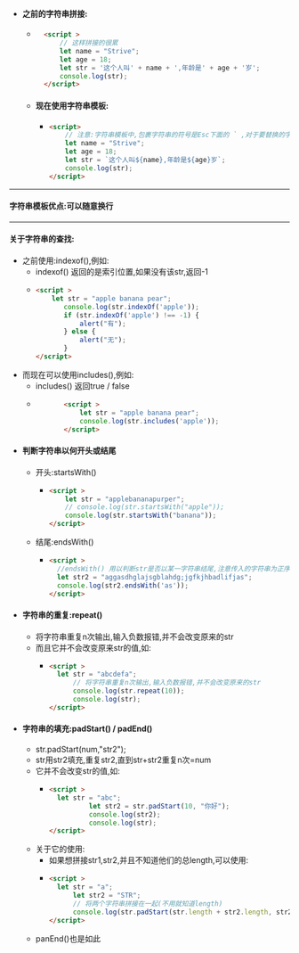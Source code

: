 * #### 之前的字符串拼接:
    * ```html
        <script >
            // 这样拼接的很累
            let name = "Strive";
            let age = 18;
            let str = '这个人叫' + name + ',年龄是' + age + '岁';
            console.log(str);
        </script>
        ```
    * #### 现在使用字符串模板:
        * ```html
          <script>
              // 注意:字符串模板中,包裹字符串的符号是Esc下面的 ` ,对于要替换的字符串,使用 ${} 进行替换
              let name = "Strive";
              let age = 18;
              let str = `这个人叫${name},年龄是${age}岁`;
              console.log(str);
          </script>
          ``` 
---

#### 字符串模板优点:可以随意换行

---

#### 关于字符串的查找:

* 之前使用:indexof(),例如:
    * indexof() 返回的是索引位置,如果没有该str,返回-1
    * ```html
      <script >
          let str = "apple banana pear";
             console.log(str.indexOf('apple'));
             if (str.indexOf('apple') !== -1) {
                 alert("有");
             } else {
                 alert("无");
             }
      </script>
      ```
* 而现在可以使用includes(),例如:
    * includes() 返回true / false
    *  ```html
              <script >
                  let str = "apple banana pear";
                  console.log(str.includes('apple'));
              </script>
        ```
* #### 判断字符串以何开头或结尾
    * 开头:startsWith()
        *  ```html
           <script >
               let str = "applebananapurper";
               // console.log(str.startsWith("apple"));
               console.log(str.startsWith("banana"));
           </script>
           ```
    * 结尾:endsWith()
        * ```html
          <script >
            //endsWith() 用以判断str是否以某一字符串结尾,注意传入的字符串为正序
            let str2 = "aggasdhglajsgblahdg;jgfkjhbadlifjas";
            console.log(str2.endsWith('as'));
          </script>
          ```
* #### 字符串的重复:repeat()
    * 将字符串重复n次输出,输入负数报错,并不会改变原来的str
    * 而且它并不会改变原来str的值,如:
        * ```html
          <script >
            let str = "abcdefa";
                // 将字符串重复n次输出,输入负数报错,并不会改变原来的str
                console.log(str.repeat(10));
                console.log(str);
          </script>
          ```
* #### 字符串的填充:padStart() / padEnd()
    * str.padStart(num,"str2");
    * str用str2填充,重复str2,直到str+str2重复n次=num
    * 它并不会改变str的值,如:
        * ```html
          <script >
            let str = "abc";
                    let str2 = str.padStart(10, "你好");
                    console.log(str2);
                    console.log(str);
          </script>
          ```
    * 关于它的使用:
        * 如果想拼接str1,str2,并且不知道他们的总length,可以使用:
        * ```html
          <script >
            let str = "a";
                let str2 = "STR";
                // 将两个字符串拼接在一起(不用就知道length)
                console.log(str.padStart(str.length + str2.length, str2));
          </script>
          ```
    * panEnd()也是如此
